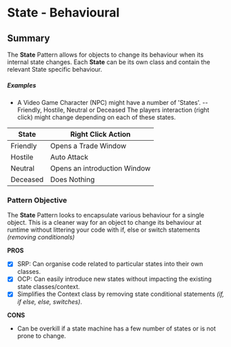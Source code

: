 # State - Behavioural

## Summary
 The **State** Pattern allows for objects to change its behaviour when its internal state changes.
 Each **State** can be its own class and contain the relevant State specific behaviour.

##### Examples
  - A Video Game Character (NPC) might have a number of 'States'.
  -- Friendly, Hostile, Neutral or Deceased
  The players interaction (right click) might change depending on each of these states.

| State | Right Click Action  |
|--|--|
| Friendly  | Opens a Trade Window |
| Hostile | Auto Attack |
| Neutral | Opens an introduction Window |
| Deceased | Does Nothing |


### Pattern Objective
The **State** Pattern looks to encapsulate various behaviour for a single object. This is a cleaner way for an object to change its behaviour at runtime without littering your code with if, else or switch statements *(removing conditionals)*

**PROS**
 - [x] SRP: Can organise code related to particular states into their own classes.
 - [x] OCP: Can easily introduce new states without impacting the existing state classes/context.
 - [x] Simplifies the Context class by removing state conditional statements *(if, if else, else, switches)*.

**CONS**
 -  Can be overkill if a state machine has a few number of states or is not prone to change.
